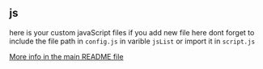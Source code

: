 ## js

here is your custom javaScript files
if you add new file here dont forget to include the file path in `config.js` in varible `jsList` or import it in `script.js`

[More info in the main README file](../../README.md)
